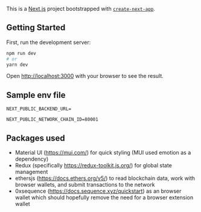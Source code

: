 This is a [Next.js](https://nextjs.org/) project bootstrapped with [`create-next-app`](https://github.com/vercel/next.js/tree/canary/packages/create-next-app).

## Getting Started

First, run the development server:

```bash
npm run dev
# or
yarn dev
```

Open [http://localhost:3000](http://localhost:3000) with your browser to see the result.

## Sample env file

```
NEXT_PUBLIC_BACKEND_URL=

NEXT_PUBLIC_NETWORK_CHAIN_ID=80001
```

## Packages used

- Material UI (https://mui.com/) for quick styling (MUI used emotion as a dependency)
- Redux (specifically https://redux-toolkit.js.org/) for global state management
- ethersjs (https://docs.ethers.org/v5/) to read blockchain data, work with browser wallets, and submit transactions to the network
- 0xsequence (https://docs.sequence.xyz/quickstart) as an browser wallet which should hopefully remove the need for a browser extension wallet
